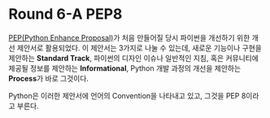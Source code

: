 # Round 6-A PEP8

[PEP(Python Enhance Proposal)][pep]가 처음 만들어질 당시 파이썬을 개선하기 위한 개선 제안서로 활용되었다. 이 제안서는 3가지로 나눌 수 있는데, 새로운 기능이나 구현을 제안하는 **Standard Track**, 파이썬의 디자인 이슈나 일반적인 지침, 혹은 커뮤니티에 제공될 정보를 제안하는 **Informational**, Python 개발 과정의 개선을 제안하는 **Process**가 바로 그것이다.  

Python은 이러한 제안서에 언어의 Convention을 나타내고 있고, 그것을 PEP 8이라고 부른다.  

[pep]: https://www.python.org/dev/peps/
